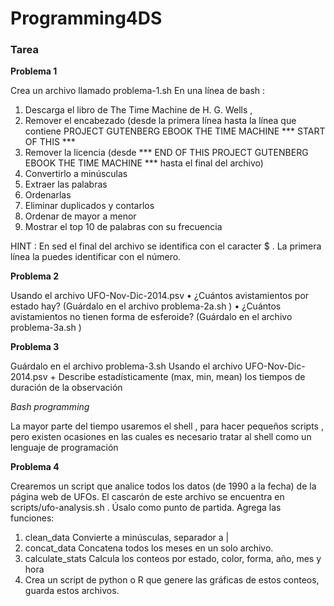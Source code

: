 # Programming4DS

### Tarea

**Problema 1**

Crea un archivo llamado problema-1.sh
En una línea de bash :
   1. Descarga el libro de The Time Machine de H. G. Wells ,
   2. Remover el encabezado (desde la primera línea hasta la línea que contiene PROJECT GUTENBERG EBOOK THE TIME MACHINE *** START OF THIS ***
   3. Remover la licencia (desde *** END OF THIS PROJECT GUTENBERG EBOOK THE TIME MACHINE *** hasta el final del archivo)
   4. Convertirlo a minúsculas
   5. Extraer las palabras
   6. Ordenarlas
   7. Eliminar duplicados y contarlos
   8. Ordenar de mayor a menor
   9. Mostrar el top 10 de palabras con su frecuencia
   
HINT : En sed el final del archivo se identifica con el caracter $ . La primera línea la puedes identificar
con el número.

**Problema 2**

Usando el archivo UFO-Nov-Dic-2014.psv
    • ¿Cuántos avistamientos por estado hay? (Guárdalo en el archivo problema-2a.sh )
    • ¿Cuántos avistamientos no tienen forma de esferoide? (Guárdalo en el archivo problema-3a.sh )
   
**Problema 3**

Guárdalo en el archivo problema-3.sh
Usando el archivo UFO-Nov-Dic-2014.psv
    + Describe estadísticamente (max, min, mean) los tiempos de duración de la observación
    
*Bash programming*

La mayor parte del tiempo usaremos el shell , para hacer pequeños scripts , pero existen ocasiones en las
cuales es necesario tratar al shell como un lenguaje de programación

**Problema 4**

Crearemos un script que analice todos los datos (de 1990 a la fecha) de la página web de UFOs.
El cascarón de este archivo se encuentra en scripts/ufo-analysis.sh . Úsalo como punto de partida.
Agrega las funciones:
   1. clean_data Convierte a minúsculas, separador a |
   2. concat_data Concatena todos los meses en un solo archivo.
   3. calculate_stats Calcula los conteos por estado, color, forma, año, mes y hora
   4. Crea un script de python o R que genere las gráficas de estos conteos, guarda estos archivos.

